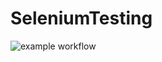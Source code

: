 # SeleniumTesting
![example workflow](https://github.com/nirmalprojects1988/SeleniumTesting/actions/workflows/maven.yml/badge.svg)
